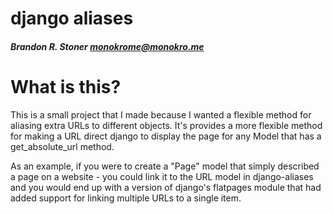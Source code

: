 # django aliases
##### Brandon R. Stoner <monokrome@monokro.me>

# What is this?

This is a small project that I made because I wanted a flexible method
for aliasing extra URLs to different objects. It's provides a more
flexible method for making a URL direct django to display the page for
any Model that has a get_absolute_url method.

As an example, if you were to create a "Page" model that simply described
a page on a website - you could link it to the URL model in django-aliases
and you would end up with a version of django's flatpages module that
had added support for linking multiple URLs to a single item.

